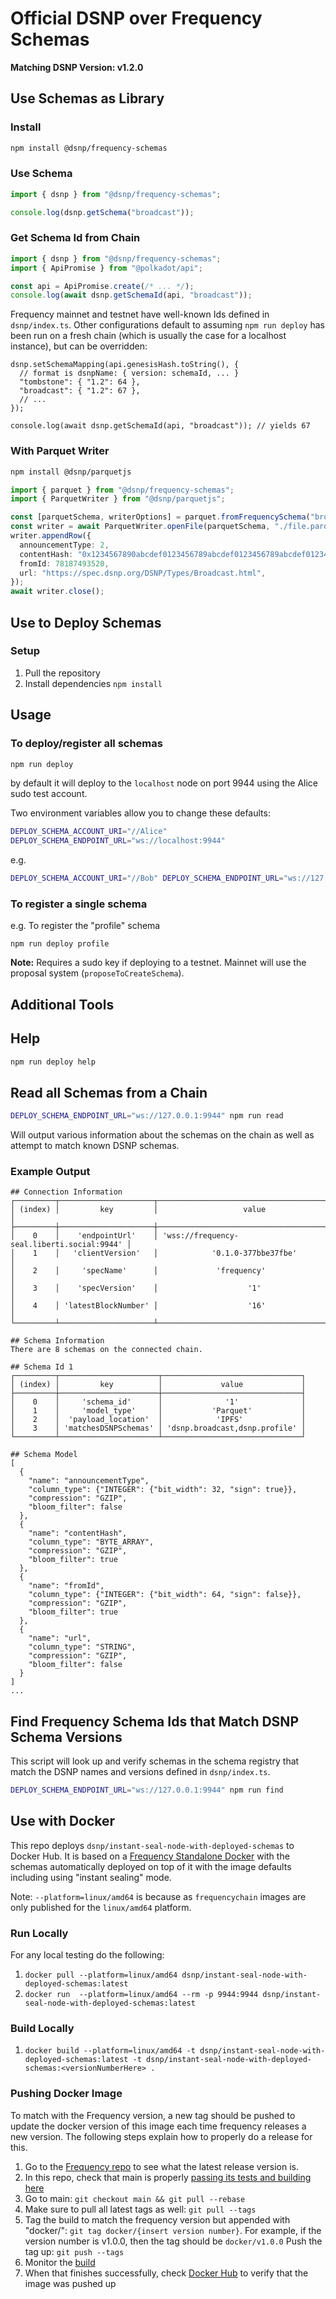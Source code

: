 # Official DSNP over Frequency Schemas

**Matching DSNP Version: v1.2.0**

## Use Schemas as Library

### Install
```sh
npm install @dsnp/frequency-schemas
```

### Use Schema

```typescript
import { dsnp } from "@dsnp/frequency-schemas";

console.log(dsnp.getSchema("broadcast"));
```

### Get Schema Id from Chain

```typescript
import { dsnp } from "@dsnp/frequency-schemas";
import { ApiPromise } from "@polkadot/api";

const api = ApiPromise.create(/* ... */);
console.log(await dsnp.getSchemaId(api, "broadcast"));
```

Frequency mainnet and testnet have well-known Ids defined in `dsnp/index.ts`.
Other configurations default to assuming `npm run deploy` has been run on a fresh chain (which is usually the case for a localhost instance), but can be overridden:

```
dsnp.setSchemaMapping(api.genesisHash.toString(), {
  // format is dsnpName: { version: schemaId, ... }
  "tombstone": { "1.2": 64 },
  "broadcast": { "1.2": 67 },
  // ...
});

console.log(await dsnp.getSchemaId(api, "broadcast")); // yields 67
```

### With Parquet Writer

```sh
npm install @dsnp/parquetjs
```

```typescript
import { parquet } from "@dsnp/frequency-schemas";
import { ParquetWriter } from "@dsnp/parquetjs";

const [parquetSchema, writerOptions] = parquet.fromFrequencySchema("broadcast");
const writer = await ParquetWriter.openFile(parquetSchema, "./file.parquet", writerOptions);
writer.appendRow({
  announcementType: 2,
  contentHash: "0x1234567890abcdef0123456789abcdef0123456789abcdef0123456789abcdef",
  fromId: 78187493520,
  url: "https://spec.dsnp.org/DSNP/Types/Broadcast.html",
});
await writer.close();
```

## Use to Deploy Schemas

### Setup

1. Pull the repository
1. Install dependencies `npm install`

## Usage

### To deploy/register all schemas

```sh
npm run deploy
```

by default it will deploy to the `localhost` node on port 9944 using the Alice sudo test account.

Two environment variables allow you to change these defaults:

```sh
DEPLOY_SCHEMA_ACCOUNT_URI="//Alice"
DEPLOY_SCHEMA_ENDPOINT_URL="ws://localhost:9944"
```

e.g.

```sh
DEPLOY_SCHEMA_ACCOUNT_URI="//Bob" DEPLOY_SCHEMA_ENDPOINT_URL="ws://127.0.0.1:9944" npm run deploy profile
```

### To register a single schema

e.g. To register the "profile" schema

    npm run deploy profile

**Note:** Requires a sudo key if deploying to a testnet.
Mainnet will use the proposal system (`proposeToCreateSchema`).

## Additional Tools

## Help

```sh
npm run deploy help
```

## Read all Schemas from a Chain

```sh
DEPLOY_SCHEMA_ENDPOINT_URL="ws://127.0.0.1:9944" npm run read
```

Will output various information about the schemas on the chain as well as attempt to match known DSNP schemas.

### Example Output

```
## Connection Information
┌─────────┬─────────────────────┬────────────────────────────────────────────┐
│ (index) │         key         │                   value                    │
├─────────┼─────────────────────┼────────────────────────────────────────────┤
│    0    │    'endpointUrl'    │ 'wss://frequency-seal.liberti.social:9944' │
│    1    │   'clientVersion'   │            '0.1.0-377bbe37fbe'             │
│    2    │     'specName'      │             'frequency'                    │
│    3    │    'specVersion'    │                    '1'                     │
│    4    │ 'latestBlockNumber' │                    '16'                    │
└─────────┴─────────────────────┴────────────────────────────────────────────┘

## Schema Information
There are 8 schemas on the connected chain.

## Schema Id 1
┌─────────┬──────────────────────┬───────────────────────────────┐
│ (index) │         key          │             value             │
├─────────┼──────────────────────┼───────────────────────────────┤
│    0    │     'schema_id'      │              '1'              │
│    1    │     'model_type'     │           'Parquet'           │
│    2    │  'payload_location'  │            'IPFS'             │
│    3    │ 'matchesDSNPSchemas' │ 'dsnp.broadcast,dsnp.profile' │
└─────────┴──────────────────────┴───────────────────────────────┘

## Schema Model
[
  {
    "name": "announcementType",
    "column_type": {"INTEGER": {"bit_width": 32, "sign": true}},
    "compression": "GZIP",
    "bloom_filter": false
  },
  {
    "name": "contentHash",
    "column_type": "BYTE_ARRAY",
    "compression": "GZIP",
    "bloom_filter": true
  },
  {
    "name": "fromId",
    "column_type": {"INTEGER": {"bit_width": 64, "sign": false}},
    "compression": "GZIP",
    "bloom_filter": true
  },
  {
    "name": "url",
    "column_type": "STRING",
    "compression": "GZIP",
    "bloom_filter": false
  }
]
...
```

## Find Frequency Schema Ids that Match DSNP Schema Versions

This script will look up and verify schemas in the schema registry that match the DSNP names and versions defined in `dsnp/index.ts`.

```sh
DEPLOY_SCHEMA_ENDPOINT_URL="ws://127.0.0.1:9944" npm run find
```

## Use with Docker

This repo deploys `dsnp/instant-seal-node-with-deployed-schemas` to Docker Hub.
It is based on a [Frequency Standalone Docker](https://hub.docker.com/r/frequencychain/standalone-node) with the schemas automatically deployed on top of it with the image defaults including using "instant sealing" mode.

Note: `--platform=linux/amd64` is because as `frequencychain` images are only published for the `linux/amd64` platform.

### Run Locally
For any local testing do the following:
1. `docker pull --platform=linux/amd64 dsnp/instant-seal-node-with-deployed-schemas:latest`
2. `docker run  --platform=linux/amd64 --rm -p 9944:9944 dsnp/instant-seal-node-with-deployed-schemas:latest`

### Build Locally
1. `docker build --platform=linux/amd64 -t dsnp/instant-seal-node-with-deployed-schemas:latest -t dsnp/instant-seal-node-with-deployed-schemas:<versionNumberHere> .`

### Pushing Docker Image

To match with the Frequency version, a new tag should be pushed to update the docker version of this image each time frequency releases a new version.
The following steps explain how to properly do a release for this.
1. Go to the [Frequency repo](https://github.com/frequency-chain/frequency/releases) to see what the latest release version is.
2. In this repo, check that main is properly [passing its tests and building here](https://github.com/LibertyDSNP/schemas/actions)
3. Go to main: `git checkout main && git pull --rebase`
4. Make sure to pull all latest tags as well: `git pull --tags`
5. Tag the build to match the frequency version but appended with "docker/": `git tag docker/{insert version number}`. For example, if the version number is v1.0.0, then the tag should be `docker/v1.0.0`
Push the tag up: `git push --tags`
6. Monitor the [build](https://github.com/LibertyDSNP/schemas/actions)
7. When that finishes successfully, check [Docker Hub](https://hub.docker.com/r/dsnp/instant-seal-node-with-deployed-schemas/tags) to verify that the image was pushed up

